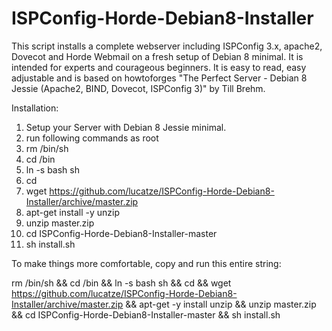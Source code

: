 # ISPConfig-Horde-Debian8-Installer
This script installs a complete webserver including ISPConfig 3.x, apache2, Dovecot and Horde Webmail on a fresh setup of Debian 8 minimal. It is intended for experts and courageous beginners. It is easy to read, easy adjustable and is based on howtoforges "The Perfect Server - Debian 8 Jessie (Apache2, BIND, Dovecot, ISPConfig 3)" by Till Brehm.

Installation:

1.  Setup your Server with Debian 8 Jessie minimal.
2.  run following commands as root
3.  rm /bin/sh
4.  cd /bin
5.  ln -s bash sh
6.  cd
7.  wget https://github.com/lucatze/ISPConfig-Horde-Debian8-Installer/archive/master.zip
8.  apt-get install -y unzip
9.  unzip master.zip
10.  cd ISPConfig-Horde-Debian8-Installer-master
11.  sh install.sh

To make things more comfortable, copy and run this entire string:

rm /bin/sh && cd /bin && ln -s bash sh && cd && wget https://github.com/lucatze/ISPConfig-Horde-Debian8-Installer/archive/master.zip && apt-get -y install unzip && unzip master.zip && cd ISPConfig-Horde-Debian8-Installer-master && sh install.sh
